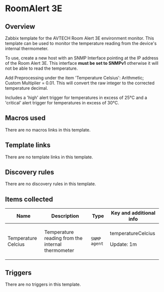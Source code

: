 # RoomAlert 3E

## Overview

Zabbix template for the AVTECH Room Alert 3E environment monitor. This template can be used to monitor the temperature reading from the device's internal thermometer.


To use, create a new host with an SNMP Interface pointing at the IP address of the Room Alert 3E. This interface **must be set to SNMPv1** otherwise it will not be able to read the temperature.

Add Preprocessing under the item 'Temperature Celsius': Arithmetic; Custom Multiplier = 0.01. This will convert the raw integer to the corrected temperature decimal.


Includes a 'high' alert trigger for temperatures in excess of 25°C and a 'critical' alert trigger for temperatures in excess of 30°C.



## Macros used

There are no macros links in this template.

## Template links

There are no template links in this template.

## Discovery rules

There are no discovery rules in this template.

## Items collected

|Name|Description|Type|Key and additional info|
|----|-----------|----|----|
|Temperature Celcius|<p>Temperature reading from the internal thermometer</p>|`SNMP agent`|temperatureCelcius<p>Update: 1m</p>|


## Triggers

There are no triggers in this template.

